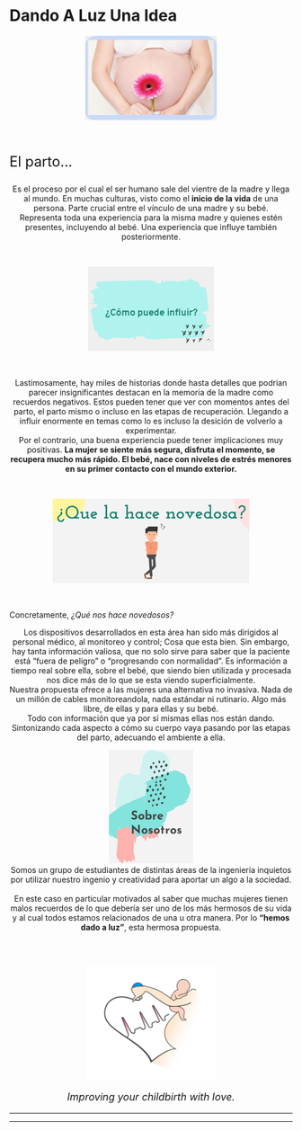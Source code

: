 # Dando A Luz Una Idea

<p align="center">
  <img width="auto" height="150" src="./Adicionales/Pitch/Slide1.PNG">
</p><br>
<p align="left" style="font-size:25px">El parto...</p>
<p align="center">
  Es el proceso por el cual el ser humano sale del vientre de la madre y llega al mundo. En muchas culturas, visto como el <strong>inicio de la vida</strong> de una persona. Parte crucial entre el vínculo de una madre y su bebé.<br>
  Representa toda una experiencia para la misma madre y quienes estén presentes, incluyendo al bebé. Una experiencia que influye también posteriormente.
</p><br>
<p align="center">
  <img width="auto" height="150" src="./Adicionales/Pitch/Slide3.PNG">
</p><br>
<p align="center">
  Lastimosamente, hay miles de historias donde hasta detalles que podrian parecer insignificantes destacan en la memoria de la madre como recuerdos negativos. Estos pueden tener que ver con momentos antes del parto, el parto mismo o incluso en las etapas de recuperación. Llegando a influir enormente en temas como lo es incluso la desición de volverlo a experimentar.<br>
  Por el contrario, una buena experiencia puede tener implicaciones muy positivas. <strong>La mujer se siente más segura, disfruta el momento, se recupera mucho más rápido. El bebé, nace con niveles de estrés menores en su primer contacto con el mundo exterior.</strong>
</p><br>

<p align="center">
  <img width="auto" height="150" src="./Adicionales/Pitch/Slide9.PNG">
</p><br>
<p align="left">Concretamente, <i>¿Qué nos hace novedosos?</i><br>
</p>
<p align="center">
  Los dispositivos desarrollados en esta área han sido más dirigidos al personal médico, al monitoreo y control; Cosa que esta bien. Sin embargo, hay tanta información valiosa, que no solo sirve para saber que la paciente está “fuera de peligro” o “progresando con normalidad”. Es información a tiempo real sobre ella, sobre el bebé, que siendo bien utilizada y procesada nos dice más de lo que se esta viendo superficialmente.
  <br>
  Nuestra propuesta ofrece a las mujeres una alternativa no invasiva. Nada de un millón de cables monitoreandola, nada estándar ni rutinario. Algo más libre, de ellas y para ellas y su bebé.
  <br>
  Todo con información que ya por sí mismas ellas nos están dando. Sintonizando cada aspecto a cómo su cuerpo vaya pasando por las etapas del parto, adecuando el ambiente a ella.<br>
</p> 
<p align="center">
  <img width="150" height="auto" src="./Adicionales/Pitch/Slide12.PNG"><br>
  Somos un grupo de estudiantes de distintas áreas de la ingeniería inquietos por utilizar nuestro ingenio y creatividad para aportar un algo a la sociedad.<br><br>
  En este caso en particular motivados al saber que muchas mujeres tienen malos recuerdos de lo que debería ser uno de los más hermosos de su vida y al cual todos estamos relacionados de una u otra manera. Por lo <strong>“hemos dado a luz”</strong>,  esta hermosa propuesta.<br>
</p><br> <br> 
<p align="center">
  <img width="230" height="200" src="./logo/BuenlogoVector.png">
</p>
<p align="center" style="font-size:18px">
  <i>Improving your childbirth with love.</i>
</p>


___
___